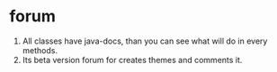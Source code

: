 # forum

1. All classes have java-docs, than you can see what will do in every methods.
2. Its beta version forum for creates themes and comments it.
